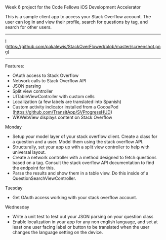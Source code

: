 Week 6 project for the Code Fellows iOS Development Accelerator

This is a sample client app to access your Stack Overflow account.
The user can log in and view their profile, search for questions by tag, and search for other users.
__________________________________________________________________________________________
!(https://github.com/pakalewis/StackOverFlowed/blob/master/screenshot.png)
__________________________________________________________________________________________


Features:
- OAuth access to Stack Overflow
- Network calls to Stack Overflow API
- JSON parsing
- Split view controller
- UITableViewController with custom cells
- Localization (a few labels are translated into Spanish)
- Custom activity indicator installed from a CocoaPod (https://github.com/TransitApp/SVProgressHUD)
- WKWebView displays content on Stack Overflow




Monday
- Setup your model layer of your stack overflow client. Create a class for a question and a user. Model them using the stack overflow API.
- Structurally, set your app up with a split view controller to help with universal layout.
- Create a network controller with a method designed to fetch questions based on a tag. Consult the stack overflow API documentation to find the endpoint for this.
- Parse the results and show them in a table view. Do this inside of a QuestionSearchViewController.

Tuesday
- Get OAuth access working with your stack overflow account.

Wednesday
- Write a unit test to test out your JSON parsing on your question class
- Enable localization in your app for any non english language, and set at least one user facing label or button to be translated when the user changes the language setting on the device.

